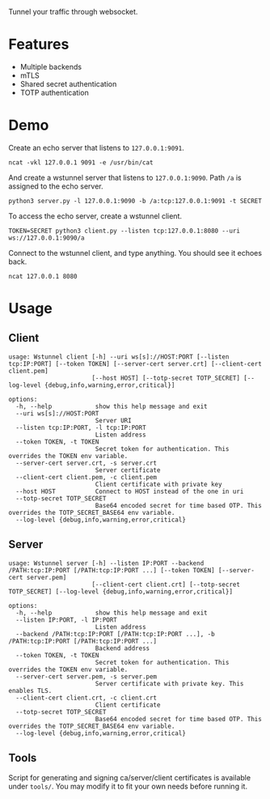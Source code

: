 Tunnel your traffic through websocket.

# Features
- Multiple backends
- mTLS
- Shared secret authentication
- TOTP authentication

# Demo
Create an echo server that listens to `127.0.0.1:9091`.
```
ncat -vkl 127.0.0.1 9091 -e /usr/bin/cat
```
And create a wstunnel server that listens to `127.0.0.1:9090`. Path `/a` is assigned to the echo server.
```
python3 server.py -l 127.0.0.1:9090 -b /a:tcp:127.0.0.1:9091 -t SECRET
```
To access the echo server, create a wstunnel client.
```
TOKEN=SECRET python3 client.py --listen tcp:127.0.0.1:8080 --uri ws://127.0.0.1:9090/a
```
Connect to the wstunnel client, and type anything. You should see it echoes back.
```
ncat 127.0.0.1 8080
```

# Usage
## Client
```
usage: Wstunnel client [-h] --uri ws[s]://HOST:PORT [--listen tcp:IP:PORT] [--token TOKEN] [--server-cert server.crt] [--client-cert client.pem]
                       [--host HOST] [--totp-secret TOTP_SECRET] [--log-level {debug,info,warning,error,critical}]

options:
  -h, --help            show this help message and exit
  --uri ws[s]://HOST:PORT
                        Server URI
  --listen tcp:IP:PORT, -l tcp:IP:PORT
                        Listen address
  --token TOKEN, -t TOKEN
                        Secret token for authentication. This overrides the TOKEN env variable.
  --server-cert server.crt, -s server.crt
                        Server certificate
  --client-cert client.pem, -c client.pem
                        Client certificate with private key
  --host HOST           Connect to HOST instead of the one in uri
  --totp-secret TOTP_SECRET
                        Base64 encoded secret for time based OTP. This overrides the TOTP_SECRET_BASE64 env variable.
  --log-level {debug,info,warning,error,critical}
```
## Server
```
usage: Wstunnel server [-h] --listen IP:PORT --backend /PATH:tcp:IP:PORT [/PATH:tcp:IP:PORT ...] [--token TOKEN] [--server-cert server.pem]
                       [--client-cert client.crt] [--totp-secret TOTP_SECRET] [--log-level {debug,info,warning,error,critical}]

options:
  -h, --help            show this help message and exit
  --listen IP:PORT, -l IP:PORT
                        Listen address
  --backend /PATH:tcp:IP:PORT [/PATH:tcp:IP:PORT ...], -b /PATH:tcp:IP:PORT [/PATH:tcp:IP:PORT ...]
                        Backend address
  --token TOKEN, -t TOKEN
                        Secret token for authentication. This overrides the TOKEN env variable.
  --server-cert server.pem, -s server.pem
                        Server certificate with private key. This enables TLS.
  --client-cert client.crt, -c client.crt
                        Client certificate
  --totp-secret TOTP_SECRET
                        Base64 encoded secret for time based OTP. This overrides the TOTP_SECRET_BASE64 env variable.
  --log-level {debug,info,warning,error,critical}
```
## Tools
Script for generating and signing ca/server/client certificates is available under `tools/`. You may modify it to fit your own needs before running it.

